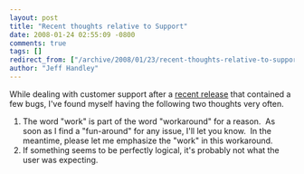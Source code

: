 ```yaml
---
layout: post
title: "Recent thoughts relative to Support"
date: 2008-01-24 02:55:09 -0800
comments: true
tags: []
redirect_from: ["/archive/2008/01/23/recent-thoughts-relative-to-support.aspx/"]
author: "Jeff Handley"
---
```

<!-- more -->
<p>While dealing with customer support after a <a href="http://jeffhandley.com/archive/2008/01/23/the-workaround-that-doesnt-work.aspx" target="_blank">recent release</a> that contained a few bugs, I've found myself having the following two thoughts very often.</p>  <ol>   <li>The word "work" is part of the word "workaround" for a reason.  As soon as I find a "fun-around" for any issue, I'll let you know.  In the meantime, please let me emphasize the "work" in this workaround.</li>  <li>If something seems to be perfectly logical, it's probably not what the user was expecting.</li> </ol>
